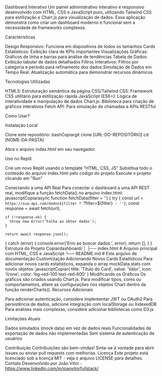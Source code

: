 Dashboard Interativo
Um painel administrativo interativo e responsivo desenvolvido com HTML, CSS e JavaScript puro, utilizando Tailwind CSS para estilização e Chart.js para visualização de dados. Essa aplicação demonstra como criar um dashboard moderno e funcional sem a necessidade de frameworks complexos.

Características

Design Responsivo: Funciona em dispositivos de todos os tamanhos
Cards Estatísticos: Exibição clara de KPIs importantes
Visualizações Gráficas: Gráficos de linha e barras para análise de tendências
Tabela de Dados: Exibição tabular de dados detalhados
Filtros Interativos: Filtros por categoria e período para refinamento dos dados
Simulação de Dados em Tempo Real: Atualização automática para demonstrar recursos dinâmicos

Tecnologias Utilizadas

HTML5: Estruturação semântica da página
CSS/Tailwind CSS: Framework CSS utilitário para estilização rápida
JavaScript (ES6+): Lógica de interatividade e manipulação de dados
Chart.js: Biblioteca para criação de gráficos interativos
Fetch API: Para simulação de chamadas a APIs RESTful

Como Usar? 

Instalação Local

Clone este repositório:
bashCopiargit clone [URL-DO-REPOSITÓRIO]
cd [NOME-DA-PASTA]

Abra o arquivo index.html em seu navegador.

Uso no Replit

Crie um novo Replit usando o template "HTML, CSS, JS"
Substitua todo o conteúdo do arquivo index.html pelo código do projeto
Execute o projeto clicando em "Run"

Conectando a uma API Real
Para conectar o dashboard a uma API REST real, modifique a função fetchData() no arquivo index.html:
javascriptCopiarasync function fetchData(filter = '') {
  try {
    const url = `https://sua-api.com/dados${filter ? `?filter=${filter}` : ''}`;
    const response = await fetch(url);
    
    if (!response.ok) {
      throw new Error('Falha ao obter dados');
    }
    
    return await response.json();
  } catch (error) {
    console.error('Erro ao buscar dados:', error);
    return [];
  }
}
Estrutura do Projeto
Copiardashboard/
│
├── index.html      # Arquivo principal com HTML, CSS e JavaScript
└── README.md       # Este arquivo de documentação
Customização
Adicionando Novos Cards Estatísticos
Para adicionar novos cards estatísticos, expanda o array mockData.stats com novos objetos:
javascriptCopiar{
  title: 'Título do Card',
  value: 'Valor',
  icon: 'Ícone', 
  color: 'bg-red-100 text-red-600'
}
Modificando os Gráficos
Os gráficos são criados usando Chart.js. Para modificar tipos, cores ou comportamentos, altere as configurações nos objetos Chart dentro da função renderCharts().
Recursos Adicionais

Para adicionar autenticação, considere implementar JWT ou OAuth2
Para persistência de dados, adicione integração com localStorage ou IndexedDB
Para análises mais complexas, considere adicionar bibliotecas como D3.js

Limitações Atuais

Dados simulados (mock data) em vez de dados reais
Funcionalidades de exportação de dados não implementadas
Sem sistema de autenticação de usuários

Contribuição
Contribuições são bem-vindas! Sinta-se à vontade para abrir issues ou enviar pull requests com melhorias.
Licença
Este projeto está licenciado sob a licença MIT - veja o arquivo LICENSE para detalhes.
Contato
Desenvolvido por João Vitor - https://www.linkedin.com/in/joaovitorfullstack/
